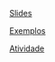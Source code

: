 [Slides](https://docs.google.com/presentation/d/1ffCsEoAGY9WavoKD71Sa0SHPWl4vZxmAfcEqQ13V-u8/)

[Exemplos](AlocacaoDinamica.md)

[Atividade](./Atividade.md)
